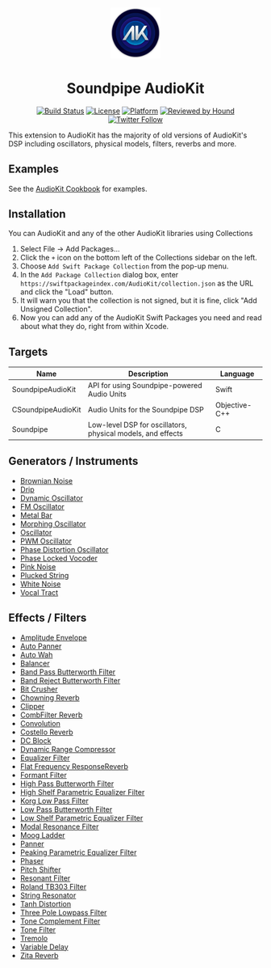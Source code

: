 <div align=center>
<img src="https://github.com/AudioKit/Cookbook/raw/main/Cookbook/Cookbook/Assets.xcassets/audiokit-icon.imageset/audiokit-icon.png" width="20%"/>

# Soundpipe AudioKit

[![Build Status](https://github.com/AudioKit/SoundpipeAudioKit/workflows/CI/badge.svg)](https://github.com/AudioKit/SoundpipeAudioKit/actions?query=workflow%3ACI)
[![License](https://img.shields.io/github/license/AudioKit/SoundpipeAudioKit)](https://github.com/AudioKit/SoundpipeAudioKit/blob/main/LICENSE)
[![Platform](https://img.shields.io/cocoapods/p/AudioKit)](https://github.com/AudioKit/AudioKit/wiki)
[![Reviewed by Hound](https://img.shields.io/badge/Reviewed_by-Hound-8E64B0.svg)](https://houndci.com)
[![Twitter Follow](https://img.shields.io/twitter/follow/AudioKitPro.svg?style=social)](https://twitter.com/AudioKitPro)

</div>

This extension to AudioKit has the majority of old versions of AudioKit's DSP including oscillators, physical models, filters, reverbs and more.

## Examples

See the [AudioKit Cookbook](https://github.com/AudioKit/Cookbook/) for examples.

## Installation

You can AudioKit and any of the other AudioKit libraries using Collections

1. Select File -> Add Packages...
2. Click the `+` icon on the bottom left of the Collections sidebar on the left.
3. Choose `Add Swift Package Collection` from the pop-up menu.
4. In the `Add Package Collection` dialog box, enter `https://swiftpackageindex.com/AudioKit/collection.json` as the URL and click the "Load" button.
5. It will warn you that the collection is not signed, but it is fine, click "Add Unsigned Collection".
6. Now you can add any of the AudioKit Swift Packages you need and read about what they do, right from within Xcode.

## Targets

| Name               | Description                                                 | Language      |
|--------------------|-------------------------------------------------------------|---------------|
| SoundpipeAudioKit  | API for using Soundpipe-powered Audio Units                 | Swift         |
| CSoundpipeAudioKit | Audio Units for the Soundpipe DSP                           | Objective-C++ |
| Soundpipe          | Low-level DSP for oscillators, physical models, and effects | C             |

## Generators / Instruments

* [Brownian Noise](https://github.com/AudioKit/SoundpipeAudioKit/wiki/BrownianNoise)
* [Drip](https://github.com/AudioKit/SoundpipeAudioKit/wiki/Drip)
* [Dynamic Oscillator](https://github.com/AudioKit/SoundpipeAudioKit/wiki/DynamicOscillator)
* [FM Oscillator](https://github.com/AudioKit/SoundpipeAudioKit/wiki/FMOscillator)
* [Metal Bar](https://github.com/AudioKit/SoundpipeAudioKit/wiki/MetalBar)
* [Morphing Oscillator](https://github.com/AudioKit/SoundpipeAudioKit/wiki/MorphingOscillator)
* [Oscillator](https://github.com/AudioKit/SoundpipeAudioKit/wiki/Oscillator)
* [PWM Oscillator](https://github.com/AudioKit/SoundpipeAudioKit/wiki/PWMOscillator)
* [Phase Distortion Oscillator](https://github.com/AudioKit/SoundpipeAudioKit/wiki/PhaseDistortionOscillator)
* [Phase Locked Vocoder](https://github.com/AudioKit/SoundpipeAudioKit/wiki/PhaseLockedVocoder)
* [Pink Noise](https://github.com/AudioKit/SoundpipeAudioKit/wiki/PinkNoise)
* [Plucked String](https://github.com/AudioKit/SoundpipeAudioKit/wiki/PluckedString)
* [White Noise](https://github.com/AudioKit/SoundpipeAudioKit/wiki/WhiteNoise)
* [Vocal Tract](https://github.com/AudioKit/SoundpipeAudioKit/wiki/VocalTract)

## Effects / Filters

* [Amplitude Envelope](https://github.com/AudioKit/SoundpipeAudioKit/wiki/AmplitudeEnvelope)
* [Auto Panner](https://github.com/AudioKit/SoundpipeAudioKit/wiki/AutoPanner)
* [Auto Wah](https://github.com/AudioKit/SoundpipeAudioKit/wiki/AutoWah)
* [Balancer](https://github.com/AudioKit/SoundpipeAudioKit/wiki/Balancer)
* [Band Pass Butterworth Filter](https://github.com/AudioKit/SoundpipeAudioKit/wiki/BandPassButterworthFilter)
* [Band Reject Butterworth Filter](https://github.com/AudioKit/SoundpipeAudioKit/wiki/BandRejectButterworthFilter)
* [Bit Crusher](https://github.com/AudioKit/SoundpipeAudioKit/wiki/BitCrusher)
* [Chowning Reverb](https://github.com/AudioKit/SoundpipeAudioKit/wiki/ChowningReverb)
* [Clipper](https://github.com/AudioKit/SoundpipeAudioKit/wiki/Clipper)
* [CombFilter Reverb](https://github.com/AudioKit/SoundpipeAudioKit/wiki/CombFilterReverb)
* [Convolution](https://github.com/AudioKit/SoundpipeAudioKit/wiki/Convolution)
* [Costello Reverb](https://github.com/AudioKit/SoundpipeAudioKit/wiki/CostelloReverb)
* [DC Block](https://github.com/AudioKit/SoundpipeAudioKit/wiki/DCBlock)
* [Dynamic Range Compressor](https://github.com/AudioKit/SoundpipeAudioKit/wiki/DynamicRangeCompressor)
* [Equalizer Filter](https://github.com/AudioKit/SoundpipeAudioKit/wiki/EqualizerFilter)
* [Flat Frequency ResponseReverb](https://github.com/AudioKit/SoundpipeAudioKit/wiki/FlatFrequencyResponseReverb)
* [Formant Filter](https://github.com/AudioKit/SoundpipeAudioKit/wiki/FormantFilter)
* [High Pass Butterworth Filter](https://github.com/AudioKit/SoundpipeAudioKit/wiki/HighPassButterworthFilter)
* [High Shelf Parametric Equalizer Filter](https://github.com/AudioKit/SoundpipeAudioKit/wiki/HighShelfParametricEqualizerFilter)
* [Korg Low Pass Filter](https://github.com/AudioKit/SoundpipeAudioKit/wiki/KorgLowPassFilter)
* [Low Pass Butterworth Filter](https://github.com/AudioKit/SoundpipeAudioKit/wiki/LowPassButterworthFilter)
* [Low Shelf Parametric Equalizer Filter](https://github.com/AudioKit/SoundpipeAudioKit/wiki/LowShelfParametricEqualizerFilter)
* [Modal Resonance Filter](https://github.com/AudioKit/SoundpipeAudioKit/wiki/ModalResonanceFilter)
* [Moog Ladder](https://github.com/AudioKit/SoundpipeAudioKit/wiki/MoogLadder)
* [Panner](https://github.com/AudioKit/SoundpipeAudioKit/wiki/Panner)
* [Peaking Parametric Equalizer Filter](https://github.com/AudioKit/SoundpipeAudioKit/wiki/PeakingParametricEqualizerFilter)
* [Phaser](https://github.com/AudioKit/SoundpipeAudioKit/wiki/Phaser)
* [Pitch Shifter](https://github.com/AudioKit/SoundpipeAudioKit/wiki/PitchShifter)
* [Resonant Filter](https://github.com/AudioKit/SoundpipeAudioKit/wiki/ResonantFilter)
* [Roland TB303 Filter](https://github.com/AudioKit/SoundpipeAudioKit/wiki/RolandTB303Filter)
* [String Resonator](https://github.com/AudioKit/SoundpipeAudioKit/wiki/StringResonator)
* [Tanh Distortion](https://github.com/AudioKit/SoundpipeAudioKit/wiki/TanhDistortion)
* [Three Pole Lowpass Filter](https://github.com/AudioKit/SoundpipeAudioKit/wiki/ThreePoleLowpassFilter)
* [Tone Complement Filter](https://github.com/AudioKit/SoundpipeAudioKit/wiki/ToneComplementFilter)
* [Tone Filter](https://github.com/AudioKit/SoundpipeAudioKit/wiki/ToneFilter)
* [Tremolo](https://github.com/AudioKit/SoundpipeAudioKit/wiki/Tremolo)
* [Variable Delay](https://github.com/AudioKit/SoundpipeAudioKit/wiki/VariableDelay)
* [Zita Reverb](https://github.com/AudioKit/SoundpipeAudioKit/wiki/ZitaReverb)
